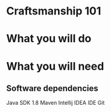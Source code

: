 Craftsmanship 101
=================

What you will do
================

What you will need
==================

Software dependencies
---------------------

Java SDK 1.8
Maven
Intellij IDEA IDE
Git